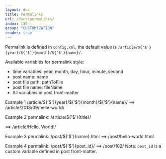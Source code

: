 ```yaml
---
layout: doc
title: Permalinks
url: /docs/permalinks/
index: 130
group: "CUSTOMIZATION"
render: true
---
```


Permalink is defined in `config.xml`, the default value is `/article/${'$'}{year}/${'$'}{month}/${'$'}{name}/`.

Available variables for permalink style:
- time variables: year, month, day, hour, minute, second
- post name: name
- post file path: pathToFile
- post file name: fileName
- All variables in post front-matter

Example 1
	 /article/${'$'}{year}/${'$'}{month}/${'$'}{name}/
==>
	/article/2013/09/helle-world/

Example 2
	permalink: /article/${'$'}{title}/

==>
	/article/Hello, World!/

Example 3
	permalink: /post/${'$'}{name}.html
==>
	/post/hello-world.html

Example 4
	permalink: /post/${'$'}{post_id}/
==>
	/post/102/
Note: `post_id` is a custom variable defined in post front-matter.

